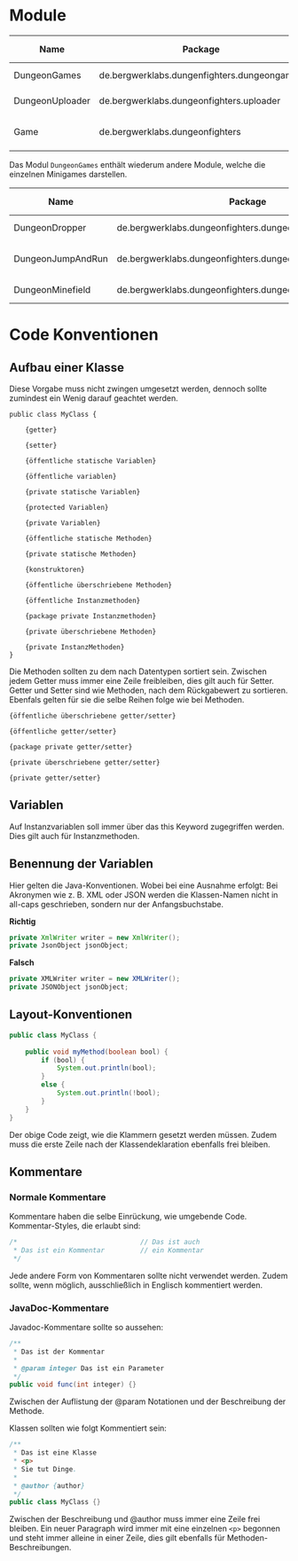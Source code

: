 Module
======

| Name                       | Package                                     | Artifact Id                 |
|----------------------------|---------------------------------------------|-----------------------------| 
| DungeonGames               | de.bergwerklabs.dungenfighters.dungeongames | dungeon-games               |
| DungeonUploader            | de.bergwerklabs.dungeonfighters.uploader    | dungeon-uploader            |
| Game                       | de.bergwerklabs.dungeonfighters             | dungeon-fighters-game       |

Das Modul `DungeonGames` enthält wiederum andere Module, welche die einzelnen Minigames darstellen.

| Name              | Package                                                 | Artifact Id          |
|-------------------|---------------------------------------------------------|----------------------| 
| DungeonDropper    | de.bergwerklabs.dungeonfighters.dungeongames.dropper    | dungeon-dropper      |
| DungeonJumpAndRun | de.bergwerklabs.dungeonfighters.dungeongames.jumpandrun | dungeon-jump-and-run |
| DungeonMinefield  | de.bergwerklabs.dungeonfighters.dungeongames.minefield  | dungeon-minefield    |


Code Konventionen
=================

Aufbau einer Klasse
-------------------
Diese Vorgabe muss nicht zwingen umgesetzt werden, dennoch sollte zumindest ein Wenig darauf geachtet werden.
```
public class MyClass {
    
    {getter}
    
    {setter}

    {öffentliche statische Variablen}

    {öffentliche variablen}

    {private statische Variablen}
    
    {protected Variablen}
    
    {private Variablen}
    
    {öffentliche statische Methoden}
    
    {private statische Methoden}
    
    {konstruktoren}
    
    {öffentliche überschriebene Methoden}
    
    {öffentliche Instanzmethoden}
    
    {package private Instanzmethoden}
    
    {private überschriebene Methoden}
    
    {private InstanzMethoden}
}
``` 
Die Methoden sollten zu dem nach Datentypen sortiert sein. Zwischen jedem Getter muss immer eine Zeile freibleiben, dies gilt auch für Setter. Getter und Setter sind wie Methoden, nach dem Rückgabewert zu sortieren. Ebenfals gelten für sie die selbe Reihen folge wie bei Methoden.

```
{öffentliche überschriebene getter/setter}
    
{öffentliche getter/setter}
    
{package private getter/setter}
    
{private überschriebene getter/setter}
    
{private getter/setter}
```

Variablen
---------
Auf Instanzvariablen soll immer über das this Keyword zugegriffen werden. Dies gilt auch für Instanzmethoden.

Benennung der Variablen
-----------------------
Hier gelten die Java-Konventionen. Wobei bei eine Ausnahme erfolgt:
Bei Akronymen wie z. B. XML oder JSON werden die Klassen-Namen nicht in all-caps geschrieben, sondern nur der Anfangsbuchstabe.

**Richtig**
```JAVA
private XmlWriter writer = new XmlWriter();
private JsonObject jsonObject;
```

**Falsch**
```JAVA
private XMLWriter writer = new XMLWriter();
private JSONObject jsonObject;
```

Layout-Konventionen
-------------------
```JAVA
public class MyClass {
 
    public void myMethod(boolean bool) {
        if (bool) {
            System.out.println(bool);
        }
        else {
            System.out.println(!bool);
        }
    }
}
```
Der obige Code zeigt, wie die Klammern gesetzt werden müssen. Zudem muss die erste Zeile nach der Klassendeklaration ebenfalls frei bleiben.

Kommentare
----------

### Normale Kommentare
Kommentare haben die selbe Einrückung, wie umgebende Code. Kommentar-Styles, die erlaubt sind:

```JAVA
/*                               // Das ist auch
 * Das ist ein Kommentar         // ein Kommentar    
 */
```
Jede andere Form von Kommentaren sollte nicht verwendet werden. Zudem sollte, wenn möglich, ausschließlich in Englisch kommentiert werden.

### JavaDoc-Kommentare
Javadoc-Kommentare sollte so aussehen:
```JAVA
/**
 * Das ist der Kommentar
 *
 * @param integer Das ist ein Parameter
 */
public void func(int integer) {}
```
Zwischen der Auflistung der @param Notationen und der Beschreibung der Methode.

Klassen sollten wie folgt Kommentiert sein:
```JAVA
/**
 * Das ist eine Klasse
 * <p> 
 * Sie tut Dinge.
 *
 * @author {author}
 */
public class MyClass {}
```
Zwischen der Beschreibung und @author muss immer eine Zeile frei bleiben. Ein neuer Paragraph wird immer mit eine einzelnen `<p>` begonnen und steht immer alleine in einer Zeile, dies gilt ebenfalls für Methoden-Beschreibungen.
